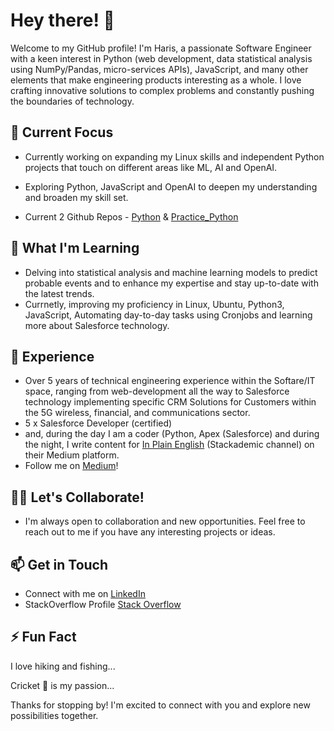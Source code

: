 # Hey there! 👋

Welcome to my GitHub profile! I'm Haris, a passionate Software Engineer with a keen interest in Python (web development, data statistical analysis using NumPy/Pandas, micro-services APIs), JavaScript, and many other elements that make engineering products interesting as a whole. I love crafting innovative solutions to complex problems and constantly pushing the boundaries of technology.

## 🔭 Current Focus

- Currently working on expanding my Linux skills and independent Python projects that touch on different areas like ML, AI and OpenAI.
- Exploring Python, JavaScript and OpenAI to deepen my understanding and broaden my skill set.

- Current 2 Github Repos - [Python](https://github.com/KhanN-byte/Python) & [Practice_Python](https://github.com/KhanN-byte/Practice_Python)

## 🌱 What I'm Learning

- Delving into statistical analysis and machine learning models to predict probable events and to enhance my expertise and stay up-to-date with the latest trends.
- Currnetly, improving my proficiency in Linux, Ubuntu, Python3, JavaScript, Automating day-to-day tasks using Cronjobs and learning more about Salesforce technology.

## 💼 Experience

- Over 5 years of technical engineering experience within the Softare/IT space, ranging from web-development all the way to Salesforce technology implementing specific CRM Solutions for Customers within the 5G wireless, financial, and communications sector.
- 5 x Salesforce Developer (certified)
- and, during the day I am a coder (Python, Apex (Salesforce) and during the night, I write content for [In Plain English](https://plainenglish.io/) (Stackademic channel) on their Medium platform.
- Follow me on [Medium](https://medium.com/@haris7991)!

## 👯‍♀️ Let's Collaborate!

- I'm always open to collaboration and new opportunities. Feel free to reach out to me if you have any interesting projects or ideas.

## 📫 Get in Touch

- Connect with me on [LinkedIn](https://www.linkedin.com/in/khan-haris/)
- StackOverflow Profile [Stack Overflow](https://stackoverflow.com/users/5387290/data-is-everything)

## ⚡ Fun Fact

I love hiking and fishing...

Cricket 🏏 is my passion...

Thanks for stopping by! I'm excited to connect with you and explore new possibilities together.
